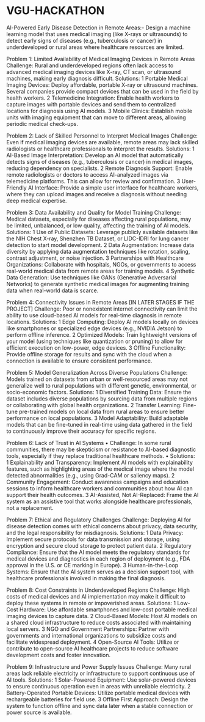 # VGU-HACKATHON

Al-Powered Early Disease Detection in Remote Areas:- Design a machine learning model that uses medical imaging (like X-rays or ultrasounds) to detect early signs of diseases (e.g., tuberculosis or cancer) in underdeveloped or rural areas where healthcare resources are limited.


Problem 1: Limited Availability of Medical Imaging Devices in Remote Areas
Challenge: Rural and underdeveloped regions often lack access to advanced medical imaging devices like X-ray, CT scan, or ultrasound machines, making early diagnosis difficult.
Solutions:
	1	Portable Medical Imaging Devices: Deploy affordable, portable X-ray or ultrasound machines. Several companies provide compact devices that can be used in the field by health workers.
	2	Telemedicine Integration: Enable health workers to capture images with portable devices and send them to centralized locations for diagnosis using AI models.
	3	Mobile Clinics: Establish mobile units with imaging equipment that can move to different areas, allowing periodic medical check-ups.








Problem 2: Lack of Skilled Personnel to Interpret Medical Images
Challenge: Even if medical imaging devices are available, remote areas may lack skilled radiologists or healthcare professionals to interpret the results.
Solutions:
	1	AI-Based Image Interpretation: Develop an AI model that automatically detects signs of diseases (e.g., tuberculosis or cancer) in medical images, reducing dependency on specialists.
	2	Remote Diagnosis Support: Enable remote radiologists or doctors to access AI-analyzed images via telemedicine platforms. This can allow for review and confirmation.
	3	User-Friendly AI Interface: Provide a simple user interface for healthcare workers, where they can upload images and receive a diagnosis without needing deep medical expertise.







Problem 3: Data Availability and Quality for Model Training
Challenge: Medical datasets, especially for diseases affecting rural populations, may be limited, unbalanced, or low quality, affecting the training of AI models.
Solutions:
	1	Use of Public Datasets: Leverage publicly available datasets like the NIH Chest X-ray, Shenzhen TB Dataset, or LIDC-IDRI for lung cancer detection to start model development.
	2	Data Augmentation: Increase data diversity by applying data augmentation techniques like rotation, scaling, contrast adjustment, or noise injection.
	3	Partnerships with Healthcare Organizations: Collaborate with hospitals, NGOs, or governments to access real-world medical data from remote areas for training models.
	4	Synthetic Data Generation: Use techniques like GANs (Generative Adversarial Networks) to generate synthetic medical images for augmenting training data when real-world data is scarce.










Problem 4: Connectivity Issues in Remote Areas     [IN LATER STAGES IF THE PROJECT]
Challenge: Poor or nonexistent internet connectivity can limit the ability to use cloud-based AI models for real-time diagnosis in remote locations.
Solutions:
	1	Edge Computing: Deploy AI models locally on devices like smartphones or specialized edge devices (e.g., NVIDIA Jetson) to perform offline inference.
	2	Optimized Models: Train lightweight versions of your model (using techniques like quantization or pruning) to allow for efficient execution on low-power, edge devices.
	3	Offline Functionality: Provide offline storage for results and sync with the cloud when a connection is available to ensure consistent performance.








Problem 5: Model Generalization Across Diverse Populations
Challenge: Models trained on datasets from urban or well-resourced areas may not generalize well to rural populations with different genetic, environmental, or socio-economic factors.
Solutions:
	1	Diversified Training Data: Ensure the dataset includes diverse populations by sourcing data from multiple regions or collaborating with global health organizations.
	2	Transfer Learning: Fine-tune pre-trained models on local data from rural areas to ensure better performance on local populations.
	3	Model Adaptability: Build adaptable models that can be fine-tuned in real-time using data gathered in the field to continuously improve their accuracy for specific regions.







Problem 6: Lack of Trust in AI Systems
	•	Challenge: In some rural communities, there may be skepticism or resistance to AI-based diagnostic tools, especially if they replace traditional healthcare methods.
	•	Solutions:
	1	Explainability and Transparency: Implement AI models with explainability features, such as highlighting areas of the medical image where the model detected abnormalities (e.g., using Grad-CAM or saliency maps).
	2	Community Engagement: Conduct awareness campaigns and education sessions to inform healthcare workers and communities about how AI can support their health outcomes.
	3	AI-Assisted, Not AI-Replaced: Frame the AI system as an assistive tool that works alongside healthcare professionals, not a replacement.




Problem 7: Ethical and Regulatory Challenges
Challenge: Deploying AI for disease detection comes with ethical concerns about privacy, data security, and the legal responsibility for misdiagnosis.
Solutions:
	1	Data Privacy: Implement secure protocols for data transmission and storage, using encryption and secure cloud storage to protect patient data.
	2	Regulatory Compliance: Ensure that the AI model meets the regulatory standards for medical devices and diagnostics in each region of deployment (e.g., FDA approval in the U.S. or CE marking in Europe).
	3	Human-in-the-Loop Systems: Ensure that the AI system serves as a decision support tool, with healthcare professionals involved in making the final diagnosis.




Problem 8: Cost Constraints in Underdeveloped Regions
Challenge: High costs of medical devices and AI implementation may make it difficult to deploy these systems in remote or impoverished areas.
Solutions:
	1	Low-Cost Hardware: Use affordable smartphones and low-cost portable medical imaging devices to capture data.
	2	Cloud-Based Models: Host AI models on a shared cloud infrastructure to reduce costs associated with maintaining local servers.
	3	NGO and Government Partnerships: Partner with governments and international organizations to subsidize costs and facilitate widespread deployment.
	4	Open-Source AI Tools: Utilize or contribute to open-source AI healthcare projects to reduce software development costs and foster innovation.





Problem 9: Infrastructure and Power Supply Issues
Challenge: Many rural areas lack reliable electricity or infrastructure to support continuous use of AI tools.
Solutions:
	1	Solar-Powered Equipment: Use solar-powered devices to ensure continuous operation even in areas with unreliable electricity.
	2	Battery-Operated Portable Devices: Utilize portable medical devices with rechargeable batteries for field use.
	3	Offline First Approach: Design the system to function offline and sync data later when a stable connection or power source is available.


